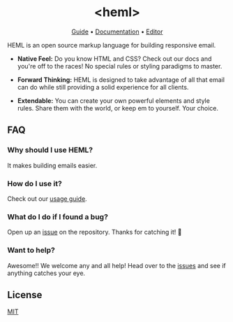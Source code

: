 <h1 align="center">&lt;heml&gt;</h1>

<p align="center">
  <a href="https://heml.io/docs/getting-started/guide">Guide</a> &bull;
  <a href="https://heml.io/docs">Documentation</a> &bull;
  <a href="https://heml.io/editor">Editor</a>
</p>

HEML is an open source markup language for building responsive email.

-   **Native Feel:** Do you know HTML and CSS? Check out our docs and you're off to the races! No special rules or styling paradigms to master.

-   **Forward Thinking:** HEML is designed to take advantage of all that email can do while still providing a solid experience for all clients.

-   **Extendable:** You can create your own powerful elements and style rules. Share them with the world, or keep em to yourself. Your choice.

## FAQ

### Why should I use HEML?

It makes building emails easier.

### How do I use it?

Check out our [usage guide](http://heml.io/docs/getting-started/usage).

### What do I do if I found a bug?

Open up an [issue](https://github.com/dragonzap/heml/issues) on the repository. Thanks for catching it! 🙏

### Want to help?

Awesome!! We welcome any and all help! Head over to the [issues](https://github.com/dragonzap/heml/issues) and see if anything catches your eye.

## License

[MIT](https://github.com/dragonzap/heml/blob/master/LICENSE)
